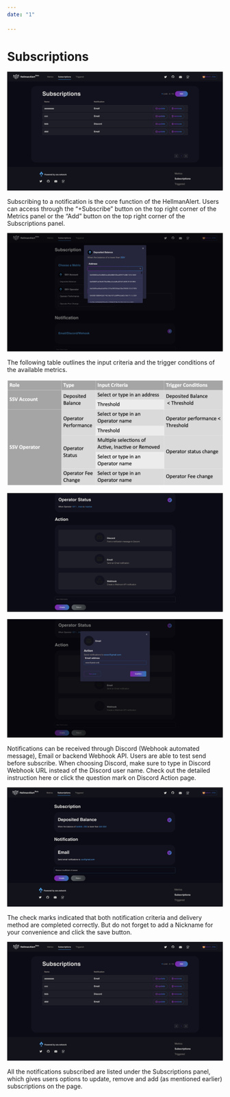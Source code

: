 ```yaml
---
date: "1"

---
```

# Subscriptions

![](images/subscriptions.jpg)

Subscribing to a notification is the core function of the HellmanAlert. Users can access through the “+Subscribe” button on the top right corner of the Metrics panel or the “Add” button on the top right corner of the Subscriptions panel.

![](images/add_subscribe.jpg)

The following table outlines the input criteria and the trigger conditions of the available metrics.

![](images/rules.jpg)


![](images/add_subscribe_3.jpg)

![](images/add_subscribe_4.jpg)

Notifications can be received through Discord (Webhook automated message), Email or backend Webhook API. Users are able to test send before subscribe. When choosing Discord, make sure to type in Discord Webhook URL instead of the Discord user name. Check out the detailed instruction here or click the question mark on Discord Action page.

![](images/add_subscribe_2.jpg)

The check marks indicated that both notification criteria and delivery method are completed correctly. But do not forget to add a Nickname for your convenience and click the save button.

![](images/subscriptions.jpg)

All the notifications subscribed are listed under the Subscriptions panel, which gives users options to update, remove and add (as mentioned earlier) subscriptions on the page. 